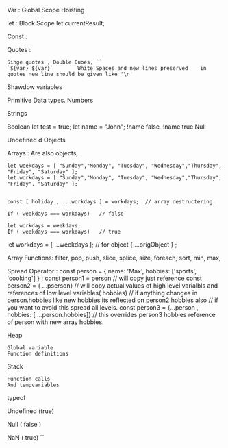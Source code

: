 Var   : Global Scope   Hoisting

let   : Block Scope    let currentResult; 

Const : 

Quotes :

	Singe quotes , Double Quoes, ``      
	`${var} ${var}`        White Spaces and new lines preserved    in quotes new line should be given like '\n'
	
	

Shawdow variables

Primitive  Data types.
Numbers


Strings


Boolean
			let  test = true;
			let name = "John";
			!name   false   !!name true
Null

Undefined
d
Objects


Arrays  :
	Are also objects,   

	let weekdays = [ "Sunday","Monday", "Tuesday", "Wednesday","Thursday", "Friday", "Saturday" ];
	let workdays = [ "Sunday","Monday", "Tuesday", "Wednesday","Thursday", "Friday", "Saturday" ];
	
     
    const [ holiday , ...workdays ] = workdays;  // array destructering.
    
	If ( weekdays === workdays)   // false
	
	let workdays = weekdays;
	If ( weekdays === workdays)   // true 


	
let workdays = [ …weekdays ];    // for object { …origObject } ;

Array Functions:
    filter, pop, push, slice, splice, size, foreach, sort, min, max, 

Spread Operator :
    const person = { name: 'Max', hobbies: ['sports', 'cooking'] } ;
    const person1 = person  // will copy just reference
    const person2 = { ...pserson} // will copy actual values of high level varialbls and references of low level variables( hobbies)
                                  // if anything changes in person.hobbies like new hobbies its reflected on person2.hobbies also
                                  // if you want to avoid this spread all levels.
    const person3 = {...person , hobbies: [ ...person.hobbies]} // this overrides person3 hobbies reference of person with new array hobbies.


Heap 

    Global variable
    Function definitions


Stack

    Function calls
    And tempvariables



typeof

Undefined  (true)


Null  ( false )


NaN    ( true) 
``
<script src="path/script.js"  defer>   Load In parallel to html parsing and waits to execute
<script src="path/script.js"  async>   Load In parallel to html parsing does not wait to execute.



If ( a === b ) {

} else if (  a === c ) {

} else {

}


'use strict';      
//  cant use variable before defining , Cant use reserved words like undefined as variable name

 switch ( variable ) {
	Case  value1: 
		Expression;
	   Break;
	Case  value1: 
		Expression;
	   Break;
	Case  value1: 
		Expression;
	   Break;
	Case default:
	   Expression;
	   Break;
 }

For( let I = 0 ; I < 3 ; i++ ){
	Console.log( I ) ;
}


let weekdays = [ "Sunday","Monday", "Tuesday", "Wednesday","Thursday", "Friday", "Saturday" ];

For ( const day of week ){
	Console.log( day );
}

let vehicle =  { make: "Benz" , model: "c100", prince: "100k" };

For ( const key in vehicle ) {
	
	If( vehicle[key] = "done" ){
		Break;
	}
	If( vehicle[key] = "price" ){
		continue;
	}
	
	Console.log( vehicle[key] );
}

While( I < 100 ) {
	Expression;
	i++;
}

Try{
	let num1 = getUserInput();
	
	Result = result/num1;
} catch ( error ) {
	Console.log( " Error " );
	Throw error;
} finally {
	Close all;
}

Object : 

const person = { name: 'Max', hobbies: ['sports', 'cooking'] } ;
const person2 = Object.assign( {}, person);  // but spread operator recommended here

Object destructering :

const Movie = {
    info: {
      title,
      [extraName]: extraValue
    },
    id: Math.random()
  };

  const { info, ...otherMovieMembers} = Movie;
  const {title: movieTitle } = info;  // this carve out only title prop from info and give it a new named variable movieTitle 
                                       // movieTitle is not a value of title in this case.

  if ( info in mvoies) // if info is part of movies or not
   



Object : 

const person = { name: 'Max', hobbies: ['sports', 'cooking'] } ;
const person2 = Object.assign( {}, person);  // but spread operator recommended here

Object destructering :

const Movie = {
    info: {
      title,
      [extraName]: extraValue
    },
    id: Math.random()
  };

  const { info, ...otherMovieMembers} = Movie;
  const {title: movieTitle } = info;  // this carve out only title prop from info and give it a new named variable movieTitle 
                                       // movieTitle is not a value of title in this case.

  if ( info in mvoies) // if info is part of movies or not
   
